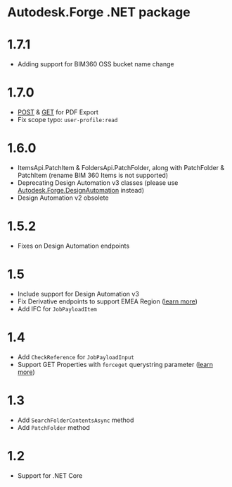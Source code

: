 # Autodesk.Forge .NET package

# 1.7.1
* Adding support for BIM360 OSS bucket name change

# 1.7.0
* [POST](https://forge.autodesk.com/en/docs/bim360/v1/reference/http/document-management-projects-project_id-versions-version_id-exports-POST/) & [GET](https://forge.autodesk.com/en/docs/bim360/v1/reference/http/document-management-projects-project_id-versions-version_id-exports-export_id-GET/) for PDF Export
* Fix scope typo: `user-profile:read`

# 1.6.0
* ItemsApi.PatchItem & FoldersApi.PatchFolder, along with PatchFolder & PatchItem (rename BIM 360 Items is not supported)
* Deprecating Design Automation v3 classes (please use [Autodesk.Forge.DesignAutomation](https://www.nuget.org/packages/Autodesk.Forge.DesignAutomation) instead)
* Design Automation v2 obsolete

# 1.5.2
* Fixes on Design Automation endpoints

# 1.5
* Include support for Design Automation v3
* Fix Derivative endpoints to support EMEA Region ([learn more](https://forge.autodesk.com/blog/bim-360-docs-api-changes-access-data-european-data-center))
* Add IFC for `JobPayloadItem`

# 1.4 
* Add `CheckReference` for `JobPayloadInput`
* Support GET Properties with `forceget` querystring parameter ([learn more](https://forge.autodesk.com/blog/faster-get-hierarchy-api-and-how-solve-error-413))

# 1.3
* Add `SearchFolderContentsAsync` method
* Add `PatchFolder` method

# 1.2 
* Support for .NET Core
